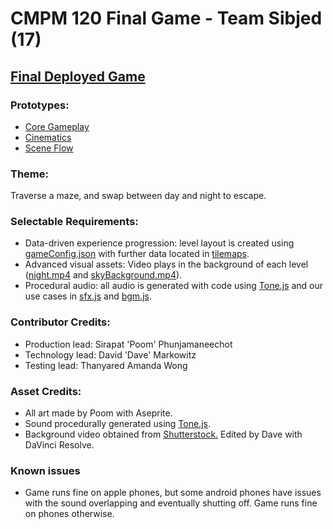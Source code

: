 # CMPM 120 Final Game - Team Sibjed (17)
[Final Deployed Game](https://emosewamc.github.io/CMPM120FinalGame/) <br />
----
### Prototypes: <br />
  * [Core Gameplay](https://t-amandawong.github.io/cmpm120-coregameplay/) <br />
  * [Cinematics](https://t-amandawong.github.io/cmpm120-cinematicprototype/) <br />
  * [Scene Flow](https://t-amandawong.github.io/cmpm120-sceneflow/) <br />
### Theme: <br />
  Traverse a maze, and swap between day and night to escape. <br />
### Selectable Requirements: <br />
  * Data-driven experience progression: level layout is created using [gameConfig.json](./assets/data/gameConfig.json) with further data located in [tilemaps](./assets/data/tilemaps/).
  * Advanced visual assets: Video plays in the background of each level ([night.mp4](./assets/videos/night.mp4) and [skyBackground.mp4](./assets/videos/skyBackground.mp4)).
  * Procedural audio: all audio is generated with code using [Tone.js](./lib/Tone.js) and our use cases in [sfx.js](./src/sfx.js) and [bgm.js](./src/bgm.js).
### Contributor Credits: <br />
  * Production lead: Sirapat 'Poom' Phunjamaneechot <br />
  * Technology lead: David 'Dave' Markowitz <br />
  * Testing lead: Thanyared Amanda Wong <br />
### Asset Credits:
  * All art made by Poom with Aseprite. <br />
  * Sound procedurally generated using [Tone.js](./lib/Tone.js). <br />
  * Background video obtained from [Shutterstock.](https://www.shutterstock.com/video/clip-1012154675-blue-sky-full-clouds-moving-down-cartoon) Edited by Dave with DaVinci Resolve.

### Known issues
- Game runs fine on apple phones, but some android phones have issues with the sound overlapping and eventually shutting off.  Game runs fine on phones otherwise.
